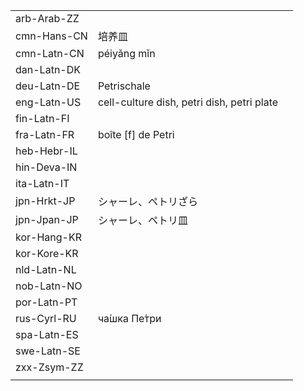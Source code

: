 | | | |
|-|-|-|
| arb-Arab-ZZ |  |  |
| cmn-Hans-CN | 培养皿 |  |
| cmn-Latn-CN | péiyǎng mǐn |  |
| dan-Latn-DK |  |  |
| deu-Latn-DE | Petrischale |  |
| eng-Latn-US | cell-culture dish, petri dish, petri plate |  |
| fin-Latn-FI |  |  |
| fra-Latn-FR | boîte [f] de Petri |  |
| heb-Hebr-IL |  |  |
| hin-Deva-IN |  |  |
| ita-Latn-IT |  |  |
| jpn-Hrkt-JP | シャーレ、ペトリざら |  |
| jpn-Jpan-JP | シャーレ、ペトリ皿	 |  |
| kor-Hang-KR |  |  |
| kor-Kore-KR |  |  |
| nld-Latn-NL |  |  |
| nob-Latn-NO |  |  |
| por-Latn-PT |  |  |
| rus-Cyrl-RU | ча́шка Пе́три |  |
| spa-Latn-ES |  |  |
| swe-Latn-SE |  |  |
| zxx-Zsym-ZZ |  |  |
|  |  |  |
